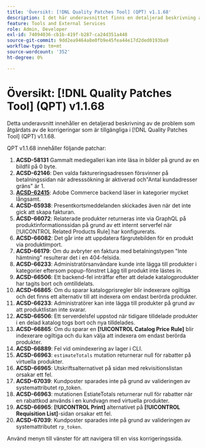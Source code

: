 ```yaml
---
title: 'Översikt: [!DNL Quality Patches Tool] (QPT) v1.1.68'
description: I det här underavsnittet finns en detaljerad beskrivning av de problem som åtgärdats av de korrigeringar som finns i  [!DNL Quality Patches Tool] (QPT) v1.1.68.
feature: Tools and External Services
role: Admin, Developer
exl-id: 74094036-cb1b-419f-b287-ca24d351a448
source-git-commit: 9dd2ea9464a8e0fb9e45fea44e17d2ded0193ba9
workflow-type: tm+mt
source-wordcount: '352'
ht-degree: 0%

---
```


# Översikt: [!DNL Quality Patches Tool] (QPT) v1.1.68

Detta underavsnitt innehåller en detaljerad beskrivning av de problem som åtgärdats av de korrigeringar som är tillgängliga i [!DNL Quality Patches Tool] (QPT) v1.1.68.

QPT v1.1.68 innehåller följande patchar:
1. **ACSD-58131** Gammalt mediegalleri kan inte läsa in bilder på grund av en bildfil på 0 byte.
1. **ACSD-62146**: Den valda faktureringsadressen försvinner på betalningssidan när adresssökning är aktiverad och&quot;Antal kundadresser gräns&quot; är 1.
1. **[ACSD-62415](/help/tools/quality-patches-tool/patches-available-in-qpt/v1-1-68/acsd-62415-adobe-commerce-backend-loads-categories-very-slowly.md)**: Adobe Commerce backend läser in kategorier mycket långsamt.
1. **ACSD-65938**: Presentkortsmeddelanden skickades även när det inte gick att skapa fakturan.
1. **ACSD-66072**: Relaterade produkter returneras inte via GraphQL på produktinformationssidan på grund av ett internt serverfel när [!UICONTROL Related Products Rule] har konfigurerats.
1. **ACSD-66082**: Det går inte att uppdatera färgrutebilden för en produkt via produktimport.
1. **ACSD-66179**: Om du avbryter en faktura med betalningstypen &quot;Inte hämtning&quot; resulterar det i en 404-felsida.
1. **ACSD-66233**: Administratörsanvändare kunde inte lägga till produkter i kategorier eftersom popup-fönstret Lägg till produkt inte lästes in.
1. **ACSD-66506**: Ett backend-fel inträffar efter att delade katalogprodukter har tagits bort och omtilldelats.
1. **ACSD-66865**: Om du sparar katalogprisregler blir indexerare ogiltiga och det finns ett alternativ till att indexera om endast berörda produkter.
1. **ACSD-66233**: Administratörer kan inte lägga till produkter på grund av att produktlistan inte svarar.
1. **ACSD-66506**: Ett serverdelsfel uppstod när tidigare tilldelade produkter i en delad katalog togs bort och nya tilldelades.
1. **ACSD-66865**: Om du sparar en **[!UICONTROL Catalog Price Rule]** blir indexerare ogiltiga och du kan välja att indexera om endast berörda produkter.
1. **ACSD-66889**: Fel vid omindexering av lager i CLI.
1. **ACSD-66963**: `estimateTotals` mutation returnerar null för rabatter på virtuella produkter.
1. **ACSD-66965**: Utskriftsalternativet på sidan med rekvisitionslistan orsakar ett fel.
1. **ACSD-67039**: Kundposter sparades inte på grund av valideringen av systemattributet rp_token.
1. **ACSD-66963**: mutationen EstiateTotals returnerar null för rabatter när en rabattkod används i en kundvagn med virtuella produkter.
1. **ACSD-66965**: **[!UICONTROL Print]** alternativet på **[!UICONTROL Requisition List]**-sidan orsakar ett fel.
1. **ACSD-67039**: Kundposter sparades inte på grund av valideringen av systemattributet `rp_token`.


Använd menyn till vänster för att navigera till en viss korrigeringssida.
